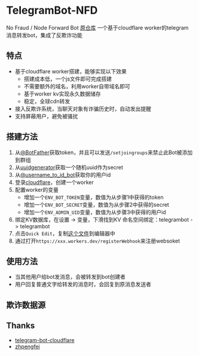 # TelegramBot-NFD

No Fraud / Node Forward Bot
[原仓库](https://github.com/LloydAsp/nfd)
一个基于cloudflare worker的telegram 消息转发bot，集成了反欺诈功能

## 特点

- 基于cloudflare worker搭建，能够实现以下效果
  - 搭建成本低，一个js文件即可完成搭建
  - 不需要额外的域名，利用worker自带域名即可
  - 基于worker kv实现永久数据储存
  - 稳定，全球cdn转发
- 接入反欺诈系统，当聊天对象有诈骗历史时，自动发出提醒
- 支持屏蔽用户，避免被骚扰

## 搭建方法

1. 从[@BotFather](https://t.me/BotFather)获取token，并且可以发送`/setjoingroups`来禁止此Bot被添加到群组
2. 从[uuidgenerator](https://www.uuidgenerator.net/)获取一个随机uuid作为secret
3. 从[@username_to_id_bot](https://t.me/username_to_id_bot)获取你的用户id
4. 登录[cloudflare](https://workers.cloudflare.com/)，创建一个worker
5. 配置worker的变量
    - 增加一个`ENV_BOT_TOKEN`变量，数值为从步骤1中获得的token
    - 增加一个`ENV_BOT_SECRET`变量，数值为从步骤2中获得的secret
    - 增加一个`ENV_ADMIN_UID`变量，数值为从步骤3中获得的用户id
6. 绑定KV数据库，在设置 -> 变量，下滑找到KV 命名空间绑定：telegrambot -> telegrambot
7. 点击`Quick Edit`，复制[这个文件](https://github.com/Moli-X/TelegramBot/raw/main/Bot.js)到编辑器中
8. 通过打开`https://xxx.workers.dev/registerWebhook`来注册websoket

## 使用方法

- 当其他用户给bot发消息，会被转发到bot创建者
- 用户回复普通文字给转发的消息时，会回复到原消息发送者

## 欺诈数据源



## Thanks

- [telegram-bot-cloudflare](https://github.com/cvzi/telegram-bot-cloudflare)
- [zhpengfei](https://zhpengfei.com/how-to-create-your-own-telegram-bot/#aioseo-cloudflare-workertelegram)
